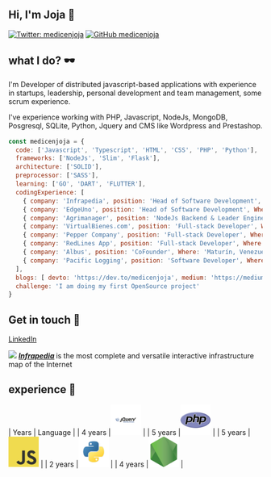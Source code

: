 ## Hi, I'm Joja 👋
[![Twitter: medicenjoja](https://img.shields.io/twitter/follow/medicenjoja?style=social)](https://twitter.com/medicenjoja)
[![GitHub medicenjoja](https://img.shields.io/github/followers/medicenjoja?label=follow&style=social)](https://github.com/medicenjoja)

## what I do? 🕶

I'm Developer of distributed javascript-based applications with experience in startups, leadership, personal development and team management, some scrum experience.

I've experience working with PHP, Javascript, NodeJs, MongoDB, Posgresql, SQLite, Python, Jquery and CMS like Wordpress and Prestashop.

```javascript
const medicenjoja = {
  code: ['Javascript', 'Typescript', 'HTML', 'CSS', 'PHP', 'Python'],
  frameworks: ['NodeJs', 'Slim', 'Flask'],
  architecture: ['SOLID'],
  preprocessor: ['SASS'],
  learning: ['GO', 'DART', 'FLUTTER'],
  codingExperience: [ 
    { company: 'Infrapedia', position: 'Head of Software Development', Where: 'SiliconValley Project', fullTimeProject: true },
    { company: 'EdgeUno', position: 'Head of Software Development', Where: 'Bogota', fullTimeProject: false },
    { company: 'Agrimanager', position: 'NodeJs Backend & Leader Engineer', Where: 'Medellín', fullTimeProject: true },
    { company: 'VirtualBienes.com', position: 'Full-stack Developer', Where: 'Medellín', fullTimeProject: true },
    { company: 'Pepper Company', position: 'Full-stack Developer', Where: 'Medellín', fullTimeProject: true },
    { company: 'RedLines App', position: 'Full-stack Developer', Where: 'SiliconValley StartUp', fullTimeProject: false },
    { company: 'Albus', position: 'CoFounder', Where: 'Maturín, Venezuela', fullTimeProject: true },
    { company: 'Pacific Logging', position: 'Software Developer', Where: 'Maturín, Venezuela', fullTimeProject: true },
  ],
  blogs: [ devto: 'https://dev.to/medicenjoja', medium: 'https://medium.com/@medicenjoja'],
  challenge: 'I am doing my first OpenSource project'
}
```
## Get in touch 🔗

[LinkedIn](https://www.linkedin.com/in/medicenjoja/)

<img src="https://avatars0.githubusercontent.com/u/43700359?s=200&v=4" width="60"> <em><b>[Infrapedia](https://github.com/infrapedia) </b></em> is the most complete and versatile interactive infrastructure map of the Internet


## experience 🔗
| Years  | Language |
| 4 years |<img src="https://raw.githubusercontent.com/github/explore/80688e429a7d4ef2fca1e82350fe8e3517d3494d/topics/jquery/jquery.png" width="60"> |
| 5 years |<img src="https://raw.githubusercontent.com/github/explore/ccc16358ac4530c6a69b1b80c7223cd2744dea83/topics/php/php.png" width="60"> |
| 5 years |<img src="https://raw.githubusercontent.com/github/explore/80688e429a7d4ef2fca1e82350fe8e3517d3494d/topics/javascript/javascript.png" width="60"> |
| 2 years |<img src="https://raw.githubusercontent.com/github/explore/80688e429a7d4ef2fca1e82350fe8e3517d3494d/topics/python/python.png" width="60"> |
| 4 years |<img src="https://raw.githubusercontent.com/github/explore/80688e429a7d4ef2fca1e82350fe8e3517d3494d/topics/nodejs/nodejs.png" width="60"> |


